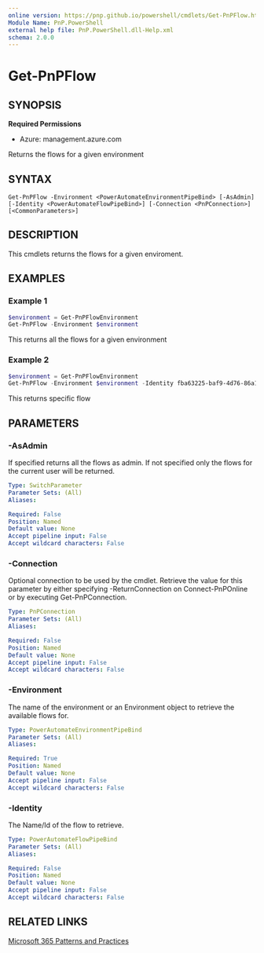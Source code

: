 ```yaml
---
online version: https://pnp.github.io/powershell/cmdlets/Get-PnPFlow.html
Module Name: PnP.PowerShell
external help file: PnP.PowerShell.dll-Help.xml
schema: 2.0.0
---
```

  
# Get-PnPFlow

## SYNOPSIS

**Required Permissions**

* Azure: management.azure.com

Returns the flows for a given environment

## SYNTAX

```
Get-PnPFlow -Environment <PowerAutomateEnvironmentPipeBind> [-AsAdmin] [-Identity <PowerAutomateFlowPipeBind>] [-Connection <PnPConnection>] [<CommonParameters>]
```

## DESCRIPTION
This cmdlets returns the flows for a given enviroment.

## EXAMPLES

### Example 1
```powershell
$environment = Get-PnPFlowEnvironment
Get-PnPFlow -Environment $environment
```
This returns all the flows for a given environment

### Example 2
```powershell
$environment = Get-PnPFlowEnvironment
Get-PnPFlow -Environment $environment -Identity fba63225-baf9-4d76-86a1-1b42c917a182
```
This returns specific flow

## PARAMETERS

### -AsAdmin
If specified returns all the flows as admin. If not specified only the flows for the current user will be returned.

```yaml
Type: SwitchParameter
Parameter Sets: (All)
Aliases:

Required: False
Position: Named
Default value: None
Accept pipeline input: False
Accept wildcard characters: False
```

### -Connection
Optional connection to be used by the cmdlet.
Retrieve the value for this parameter by either specifying -ReturnConnection on Connect-PnPOnline or by executing Get-PnPConnection.

```yaml
Type: PnPConnection
Parameter Sets: (All)
Aliases:

Required: False
Position: Named
Default value: None
Accept pipeline input: False
Accept wildcard characters: False
```

### -Environment
The name of the environment or an Environment object to retrieve the available flows for.

```yaml
Type: PowerAutomateEnvironmentPipeBind
Parameter Sets: (All)
Aliases:

Required: True
Position: Named
Default value: None
Accept pipeline input: False
Accept wildcard characters: False
```

### -Identity
The Name/Id of the flow to retrieve.

```yaml
Type: PowerAutomateFlowPipeBind
Parameter Sets: (All)
Aliases:

Required: False
Position: Named
Default value: None
Accept pipeline input: False
Accept wildcard characters: False
```

## RELATED LINKS

[Microsoft 365 Patterns and Practices](https://aka.ms/m365pnp)


